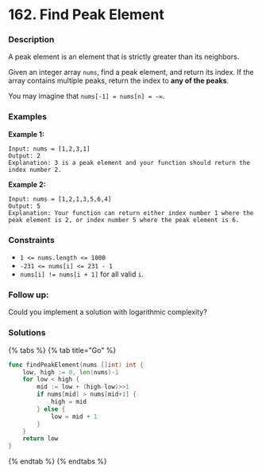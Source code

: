 # 162. Find Peak Element

### Description

A peak element is an element that is strictly greater than its neighbors.

Given an integer array `nums`, find a peak element, and return its index. If the array contains multiple peaks, return the index to **any of the peaks**.

You may imagine that `nums[-1] = nums[n] = -∞`.

### Examples

**Example 1:**

```text
Input: nums = [1,2,3,1]
Output: 2
Explanation: 3 is a peak element and your function should return the index number 2.
```

**Example 2:**

```text
Input: nums = [1,2,1,3,5,6,4]
Output: 5
Explanation: Your function can return either index number 1 where the peak element is 2, or index number 5 where the peak element is 6.
```

### **Constraints**

* `1 <= nums.length <= 1000`
* `-231 <= nums[i] <= 231 - 1`
* `nums[i] != nums[i + 1]` for all valid `i`.

###  **Follow up:**

Could you implement a solution with logarithmic complexity?

### Solutions

{% tabs %}
{% tab title="Go" %}
```go
func findPeakElement(nums []int) int {
    low, high := 0, len(nums)-1
	for low < high {
		mid := low + (high-low)>>1
		if nums[mid] > nums[mid+1] {
			high = mid
		} else {
			low = mid + 1
		}
	}
	return low
}
```
{% endtab %}
{% endtabs %}

